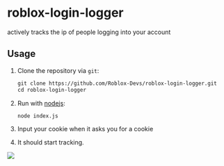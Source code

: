 # roblox-login-logger
actively tracks the ip of people logging into your account

## Usage
1. Clone the repository via `git`:

    ```txt
    git clone https://github.com/Roblox-Devs/roblox-login-logger.git
    cd roblox-login-logger
    ```
2. Run with [nodejs](https://nodejs.org/en):

    ```txt
    node index.js
    ```
3. Input your cookie when it asks you for a cookie
4. It should start tracking.

![](https://media.discordapp.net/attachments/1071454824329129994/1110686414925987980/mg_approved.gif)
